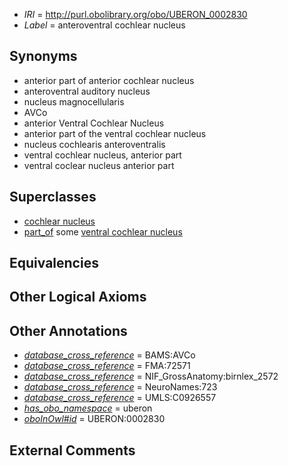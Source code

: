 * *IRI* = http://purl.obolibrary.org/obo/UBERON_0002830
 * *Label* = anteroventral cochlear nucleus

## Synonyms

 * anterior part of anterior cochlear nucleus
 * anteroventral auditory nucleus
 * nucleus magnocellularis
 * AVCo
 * anterior Ventral Cochlear Nucleus
 * anterior part of the ventral cochlear nucleus
 * nucleus cochlearis anteroventralis
 * ventral cochlear nucleus, anterior part
 * ventral coclear nucleus anterior part

## Superclasses

 * [cochlear nucleus](../../UBERON/20/UBERON_0001720.md)
 * [part_of](../../BFO/50/BFO_0000050.md) some [ventral cochlear nucleus](../../UBERON/28/UBERON_0002828.md)

## Equivalencies


## Other Logical Axioms


## Other Annotations

 * *[database_cross_reference](../../ef/oboInOwl#hasDbXref.md)* = BAMS:AVCo
 * *[database_cross_reference](../../ef/oboInOwl#hasDbXref.md)* = FMA:72571
 * *[database_cross_reference](../../ef/oboInOwl#hasDbXref.md)* = NIF_GrossAnatomy:birnlex_2572
 * *[database_cross_reference](../../ef/oboInOwl#hasDbXref.md)* = NeuroNames:723
 * *[database_cross_reference](../../ef/oboInOwl#hasDbXref.md)* = UMLS:C0926557
 * *[has_obo_namespace](../../ce/oboInOwl#hasOBONamespace.md)* = uberon
 * *[oboInOwl#id](../../id/oboInOwl#id.md)* = UBERON:0002830

## External Comments

